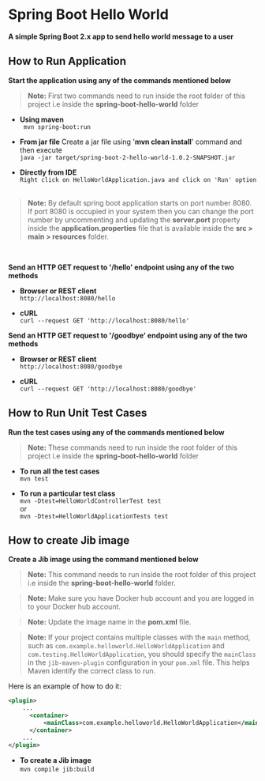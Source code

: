 # Spring Boot Hello World

**A simple Spring Boot 2.x app to send hello world message to a user**

## How to Run Application

**Start the application using any of the commands mentioned below**

> **Note:** First two commands need to run inside the root folder of this project i.e inside the **spring-boot-hello-world** folder


- **Using maven** <br/>``` mvn spring-boot:run```


- **From jar file**
  Create a jar file using '**mvn clean install**' command and then execute
  <br/>```java -jar target/spring-boot-2-hello-world-1.0.2-SNAPSHOT.jar```


- **Directly from IDE**
  <br/>```Right click on HelloWorldApplication.java and click on 'Run' option```
  <br/><br/>

> **Note:** By default spring boot application starts on port number 8080. If port 8080 is occupied in your system then you can change the port number by uncommenting and updating the **server.port** property inside the **application.properties** file that is available inside the **src > main > resources** folder.

<br/>

**Send an HTTP GET request to '/hello' endpoint using any of the two methods**

- **Browser or REST client**
  <br/>```http://localhost:8080/hello```


- **cURL**
  <br/>```curl --request GET 'http://localhost:8080/hello'```

**Send an HTTP GET request to '/goodbye' endpoint using any of the two methods**

- **Browser or REST client**
  <br/>```http://localhost:8080/goodbye```


- **cURL**
  <br/>```curl --request GET 'http://localhost:8080/goodbye'```


## How to Run Unit Test Cases

**Run the test cases using any of the commands mentioned below**

> **Note:** These commands need to run inside the root folder of this project i.e inside the **spring-boot-hello-world** folder

- **To run all the test cases**
  <br/>```mvn test```


- **To run a particular test class**
  <br/>```mvn -Dtest=HelloWorldControllerTest test```
  <br/>or
  <br/>```mvn -Dtest=HelloWorldApplicationTests test```

## How to create Jib image

**Create a Jib image using the command mentioned below**

> **Note:** This command needs to run inside the root folder of this project i.e inside the **spring-boot-hello-world** folder.

> **Note:** Make sure you have Docker hub account and you are logged in to your Docker hub account.

> **Note:** Update the image name in the **pom.xml** file.

> **Note:** If your project contains multiple classes with the `main` method, such as `com.example.helloworld.HelloWorldApplication` and `com.testing.HelloWorldApplication`, you should specify the `mainClass` in the `jib-maven-plugin` configuration in your `pom.xml` file. This helps Maven identify the correct class to run. 
 
Here is an example of how to do it:

```xml
<plugin>
    ...
      <container>
          <mainClass>com.example.helloworld.HelloWorldApplication</mainClass>
      </container>
    ...
</plugin>
```

- **To create a Jib image**
  <br/>```mvn compile jib:build```